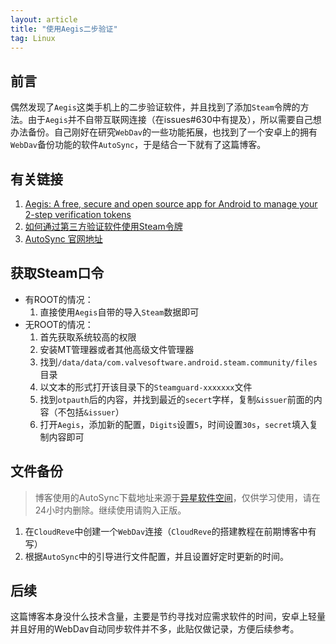 ```yaml
---
layout: article
title: "使用Aegis二步验证"
tag: Linux
---
```


## 前言

​    偶然发现了`Aegis`这类手机上的二步验证软件，并且找到了添加`Steam`令牌的方法。由于`Aegis`并不自带互联网连接（在issues#630中有提及），所以需要自己想办法备份。自己刚好在研究`WebDav`的一些功能拓展，也找到了一个安卓上的拥有`WebDav`备份功能的软件`AutoSync`，于是结合一下就有了这篇博客。

## 有关链接

1. [Aegis: A free, secure and open source app for Android to manage your 2-step verification tokens](https://github.com/beemdevelopment/Aegis)
2. [如何通过第三方验证软件使用Steam令牌](https://www.coolapk.com/feed/12046283?shareKey=OTU2OWIxY2QwMTJiNjBjNDhlYjM~&shareUid=2384839&shareFrom=com.coolapk.market_11.2.3)
3. [AutoSync 官网地址](https://metactrl.com/)

## 获取Steam口令

* 有ROOT的情况：
  1. 直接使用`Aegis`自带的导入`Steam`数据即可
* 无ROOT的情况：
  1. 首先获取系统较高的权限
  2. 安装MT管理器或者其他高级文件管理器
  3. 找到`/data/data/com.valvesoftware.android.steam.community/files`目录
  4. 以文本的形式打开该目录下的`Steamguard-xxxxxxx`文件
  5. 找到`otpauth`后的内容，并找到最近的`secert`字样，复制`&issuer`前面的内容（不包括`&issuer`）
  6. 打开`Aegis`，添加新的配置，`Digits`设置`5`，时间设置`30s`，`secret`填入复制内容即可

## 文件备份

> 博客使用的AutoSync下载地址来源于[异星软件空间](https://www.yxssp.com/)，仅供学习使用，请在24小时内删除。继续使用请购入正版。

1. 在`CloudReve`中创建一个`WebDav`连接（`CloudReve`的搭建教程在前期博客中有写）
2. 根据`AutoSync`中的引导进行文件配置，并且设置好定时更新的时间。

## 后续

​    这篇博客本身没什么技术含量，主要是节约寻找对应需求软件的时间，安卓上轻量并且好用的WebDav自动同步软件并不多，此贴仅做记录，方便后续参考。
